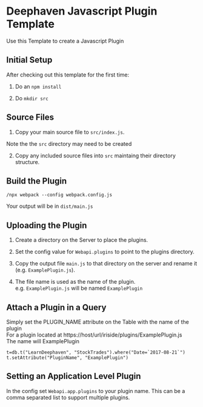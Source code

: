 # Deephaven Javascript Plugin Template

Use this Template to create a Javascript Plugin

## Initial Setup

After checking out this template for the first time:

1. Do an `npm install`

2. Do `mkdir src`

## Source Files 

1. Copy your main source file to `src/index.js`.

Note the the `src` directory may need to be created

2. Copy any included source files into `src` maintaing their directory structure.

## Build the Plugin

```
/npx webpack --config webpack.config.js
```

Your output will be in `dist/main.js`

## Uploading the Plugin

1.  Create a directory on the Server to place the plugins.

2.  Set the config value for `Webapi.plugins` to point to the plugins directory.

3.  Copy the output file `main.js` to that directory on the server and rename it (e.g. `ExamplePlugin.js`).

4.  The file name is used as the name of the plugin. <br>
    e.g. `ExamplePlugin.js` will be named `ExamplePlugin`

## Attach a Plugin in a Query

Simply set the PLUGIN_NAME attribute on the Table with the name of the plugin <br>
For a plugin located at https://host/url/iriside/plugins/ExamplePlugin.js <br>
The name will ExamplePlugin

```
t=db.t("LearnDeephaven", "StockTrades").where("Date=`2017-08-21`")
t.setAttribute("PluginName", "ExamplePlugin")
```

## Setting an Application Level Plugin

In the config set `Webapi.app.plugins` to your plugin name. This can be a comma separated list to support multiple plugins.
